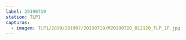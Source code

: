 ```yaml
---
label: 20190719
station: TLP1
capturas:
  - imagem: TLP1/2019/201907/20190719/M20190720_012120_TLP_1P.jpg
---
```

